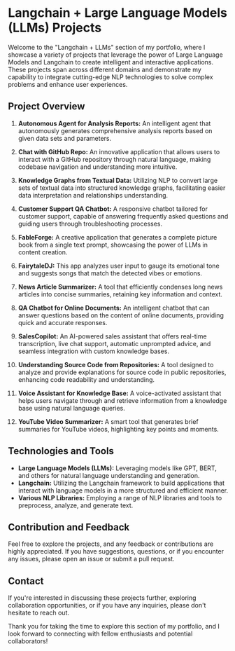# Langchain + Large Language Models (LLMs) Projects

Welcome to the "Langchain + LLMs" section of my portfolio, where I showcase a variety of projects that leverage the power of Large Language Models and Langchain to create intelligent and interactive applications. These projects span across different domains and demonstrate my capability to integrate cutting-edge NLP technologies to solve complex problems and enhance user experiences.

## Project Overview

1. **Autonomous Agent for Analysis Reports:** An intelligent agent that autonomously generates comprehensive analysis reports based on given data sets and parameters.

2. **Chat with GitHub Repo:** An innovative application that allows users to interact with a GitHub repository through natural language, making codebase navigation and understanding more intuitive.

3. **Knowledge Graphs from Textual Data:** Utilizing NLP to convert large sets of textual data into structured knowledge graphs, facilitating easier data interpretation and relationships understanding.

4. **Customer Support QA Chatbot:** A responsive chatbot tailored for customer support, capable of answering frequently asked questions and guiding users through troubleshooting processes.

5. **FableForge:** A creative application that generates a complete picture book from a single text prompt, showcasing the power of LLMs in content creation.

6. **FairytaleDJ:** This app analyzes user input to gauge its emotional tone and suggests songs that match the detected vibes or emotions.

7. **News Article Summarizer:** A tool that efficiently condenses long news articles into concise summaries, retaining key information and context.

8. **QA Chatbot for Online Documents:** An intelligent chatbot that can answer questions based on the content of online documents, providing quick and accurate responses.

9. **SalesCopilot:** An AI-powered sales assistant that offers real-time transcription, live chat support, automatic unprompted advice, and seamless integration with custom knowledge bases.

10. **Understanding Source Code from Repositories:** A tool designed to analyze and provide explanations for source code in public repositories, enhancing code readability and understanding.

11. **Voice Assistant for Knowledge Base:** A voice-activated assistant that helps users navigate through and retrieve information from a knowledge base using natural language queries.

12. **YouTube Video Summarizer:** A smart tool that generates brief summaries for YouTube videos, highlighting key points and moments.

## Technologies and Tools

- **Large Language Models (LLMs):** Leveraging models like GPT, BERT, and others for natural language understanding and generation.
- **Langchain:** Utilizing the Langchain framework to build applications that interact with language models in a more structured and efficient manner.
- **Various NLP Libraries:** Employing a range of NLP libraries and tools to preprocess, analyze, and generate text.

## Contribution and Feedback

Feel free to explore the projects, and any feedback or contributions are highly appreciated. If you have suggestions, questions, or if you encounter any issues, please open an issue or submit a pull request.

## Contact

If you're interested in discussing these projects further, exploring collaboration opportunities, or if you have any inquiries, please don't hesitate to reach out.

Thank you for taking the time to explore this section of my portfolio, and I look forward to connecting with fellow enthusiasts and potential collaborators!

